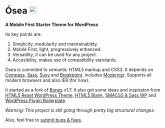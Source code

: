 # Ósea <img src="https://raw.githubusercontent.com/andamira/osea/master/lib/img/apple-touch-icon.png" alt="Icon" title="Ósea means 'from the nature of the bone' in spanish" width="24" height="24">

**A Mobile First Starter Theme for WordPress**

Its key points are:

1. Simplicity, modularity and maintainability.
1. Mobile First, light, progressively enhanced.
1. Versatility, it can be used for any project.
1. Accesibility, makes use of compatibility standards.

Ósea is commited to semantic HTML5 markup and CSS3. It depends on [Compass](http://compass-style.org), [Sass](http://sass-lang.com/), [Susy](http://susy.oddbird.net/) and [Breakpoint](http://breakpoint-sass.com/). Includes [Modernizr](http://modernizr.com/). Supports all modern browsers and also IE8 (for now).


It started as a fork of [Bones](https://github.com/eddiemachado/bones) v1.7. It also got some ideas and inspiraton from [HTML5 Reset WordPress Theme](https://github.com/murtaugh/HTML5-Reset-WordPress-Theme), [HTML5 Blank](https://github.com/toddmotto/html5blank), [SMACSS & Sass WP](https://github.com/websanya/smacss-sass-wp) and [WordPress Plugin Boilerplate](https://github.com/tommcfarlin/WordPress-Plugin-Boilerplate).


_Warning: This project is still going through pretty big structural changes._

Also, feel free to [submit bugs & fixes](https://github.com/andamira/osea/issues).

